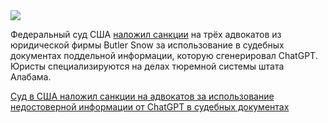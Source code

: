 <!--2025-07-26 12:52:28-->
<div class="yb">
  <div class="rss habr"><img src="https://habrastorage.org/webt/rj/cj/sq/rjcjsqqmyj6x726ccbf3zsknmei.jpeg" /><p>Федеральный суд США <a href="https://apnews.com/article/lawyers-judge-ai-prison-alabama-c6a64736cb488cf6379624403d3757ca" rel="noopener noreferrer nofollow">наложил санкции</a> на трёх адвокатов из юридической фирмы Butler Snow за использование в судебных документах поддельной информации, которую сгенерировал ChatGPT. Юристы специализируются на делах тюремной системы штата Алабама.</p> <a... <p class="titl"><a href="https://habr.com/ru/news/931338/?utm_source=habrahabr&utm_medium=rss&utm_campaign=931338">Суд в США наложил санкции на адвокатов за использование недостоверной информации от ChatGPT в судебных документах</a></p></div>
</div>
